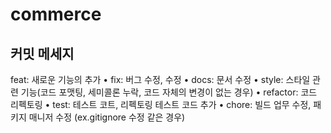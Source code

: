# commerce

## 커밋 메세지
feat: 새로운 기능의 추가
• fix: 버그 수정, 수정
• docs: 문서 수정
• style: 스타일 관련 기능(코드 포맷팅, 세미콜론 누락, 코드 자체의 변경이 없는 경우)
• refactor: 코드 리펙토링
• test: 테스트 코트, 리펙토링 테스트 코드 추가
• chore: 빌드 업무 수정, 패키지 매니저 수정 (ex.gitignore 수정 같은 경우)
